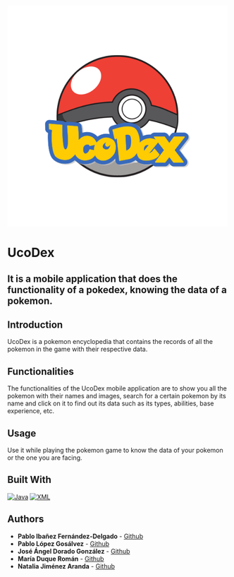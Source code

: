 <img src="https://github.com/Paiba01/UcoDex/blob/master/logo_ucoDex.png" alt="UcoDex">

# UcoDex

## It is a mobile application that does the functionality of a pokedex, knowing the data of a pokemon.

## Introduction

UcoDex is a pokemon encyclopedia that contains the records of all the pokemon in the game with their respective data.

## Functionalities

The functionalities of the UcoDex mobile application are to show you all the pokemon with their names and images, search for a certain pokemon by its name and click on it to find out its data such as its types, abilities, base experience, etc.

## Usage

Use it while playing the pokemon game to know the data of your pokemon or the one you are facing.

## Built With

[![Java](https://img.shields.io/badge/Java-D00000?style=for-the-badge&logo=java&logoColor=white)]()
[![XML](https://img.shields.io/badge/XML-E38C00?style=for-the-badge&logo=xml&logoColor=white)]()

## Authors

- **Pablo Ibañez Fernández-Delgado** - [Github](https://github.com/Paiba01)
- **Pablo López Gosálvez** - [Github](https://github.com/pabloccf)
- **José Ángel Dorado González** - [Github](https://github.com/Joselete77)
- **María Duque Román** - [Github](https://github.com/mariaduq)
- **Natalia Jiménez Aranda** - [Github](https://github.com/NataliaJimenez01)
